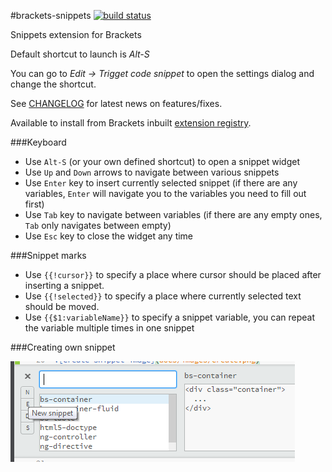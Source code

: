#brackets-snippets [![build status](https://travis-ci.org/zaggino/brackets-snippets.svg?branch=master)](https://travis-ci.org/zaggino/brackets-snippets)

Snippets extension for Brackets

Default shortcut to launch is *Alt-S*

You can go to *Edit -> Trigget code snippet* to open the settings dialog and change the shortcut.

See [CHANGELOG](CHANGELOG.md) for latest news on features/fixes.

Available to install from Brackets inbuilt [extension registry](https://brackets-registry.aboutweb.com/).

###Keyboard
- Use `Alt-S` (or your own defined shortcut) to open a snippet widget
- Use `Up` and `Down` arrows to navigate between various snippets
- Use `Enter` key to insert currently selected snippet (if there are any variables, `Enter` will navigate you to the variables you need to fill out first)
- Use `Tab` key to navigate between variables (if there are any empty ones, `Tab` only navigates between empty)
- Use `Esc` key to close the widget any time

###Snippet marks
- Use `{{!cursor}}` to specify a place where cursor should be placed after inserting a snippet.
- Use `{{!selected}}` to specify a place where currently selected text should be moved.
- Use `{{$1:variableName}}` to specify a snippet variable, you can repeat the variable multiple times in one snippet

###Creating own snippet

![create-snippet-image](docs/images/create-new-snippet.png)
